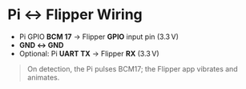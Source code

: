 # Pi ↔ Flipper Wiring

- Pi GPIO **BCM 17** → Flipper **GPIO** input pin (3.3 V)
- **GND ↔ GND**
- Optional: Pi **UART TX** → Flipper **RX** (3.3 V)

> On detection, the Pi pulses BCM17; the Flipper app vibrates and animates.
